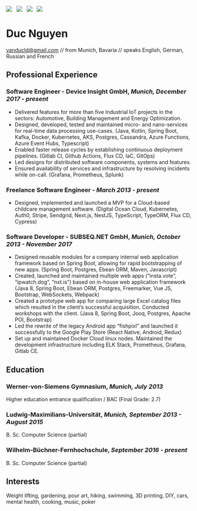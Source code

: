 [![](https://img.shields.io/badge/PDF-Download-1abc9c?style=for-the-badge)](https://github.com/vanduc1102/resume/releases/latest/download/duc_nguyen_resume.pdf) &nbsp; [![](https://img.shields.io/badge/leonidkoftun-2867B2?style=for-the-badge&logo=linkedin&logoColor=white)](https://www.linkedin.com/in/leonid-koftun/) &nbsp; [![](https://img.shields.io/badge/sladkovik-1DA1F2?style=for-the-badge&logo=twitter&logoColor=white)](https://twitter.com/sladkovik) &nbsp; [![](https://img.shields.io/badge/sladkoff2-8a3ab9?style=for-the-badge&logo=instagram&logoColor=white)](https://www.instagram.com/sladkoff2/)


# Duc Nguyen

[vanducld@gmail.com](mailto:vanducld@gmail.com) // from Munich, Bavaria // speaks English, German, Russian and French

## Professional Experience

### Software Engineer - Device Insight GmbH, _Munich, December 2017 - present_

- Delivered features for more than five Industrial IoT projects in the sectors: Automotive, Building Management and Energy Optimization.
- Designed, developed, tested and maintained micro- and nano-services for real-time data processing use-cases. (Java, Kotlin, Spring Boot, Kafka, Docker, Kubernetes, AKS, Postgres, Cassandra, Azure Functions, Azure Event Hubs, Typescript)
- Enabled faster release cycles by establishing continuous deployment pipelines. (Gitlab CI, Github Actions, Flux CD, IaC, GitOps)
- Led designs for distributed software components, systems and features.
- Ensured availability of services and infrastructure by resolving incidents while on-call. (Grafana, Prometheus, Splunk)

### Freelance Software Engineer - _March 2013 - present_

- Designed, implemented and launched a MVP for a Cloud-based childcare management software. (Digital Ocean Cloud, Kubernetes, Auth0, Stripe, Sendgrid, Next.js, NestJS, TypeScript, TypeORM, Flux CD, Cypress)

### Software Developer - SUBSEQ.NET GmbH, _Munich, October 2013 - November 2017_

- Designed reusable modules for a company internal web application framework based on Spring Boot, allowing for rapid bootstrapping of new apps. (Spring Boot, Postgres, Ebean ORM, Maven, Javascript)
- Created, launched and maintained multiple web apps (“insta.vote”, “ipwatch.dog”, “nxt.is”) based on in-house web application framework (Java 8, Spring Boot, Ebean ORM, Postgres, Freemarker, Vue JS, Bootstrap, WebSockets, Webpack)
- Created a prototype web app for comparing large Excel catalog files which resulted in the client’s successful acquisition. Conducted workshops with the client. (Java 8, Spring Boot, Jooq, Postgres, Apache POI, Bootstrap)
- Led the rewrite of the legacy Android app “fishpixl” and launched it successfully to the Google Play Store (React Native, Android, Redux)
- Set up and maintained Docker Cloud linux nodes. Maintained the development infrastructure including ELK Stack, Prometheus, Grafana, Gitlab CE.

## Education

### Werner-von-Siemens Gymnasium, _Munich, July 2013_

Higher education entrance qualification / BAC (Final Grade: 2.7)

### Ludwig-Maximilians-Universität, _Munich, September 2013 - August 2015_

B. Sc. Computer Science (partial)

### Wilhelm-Büchner-Fernhochschule, _September 2016 - present_

B. Sc. Computer Science (partial)

## Interests

Weight lifting, gardening, pour art, hiking, swimming, 3D printing, DIY, cars, mental health, cooking, music, poker
